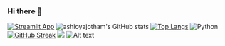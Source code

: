 ### Hi there 👋

<!--
**aueskinj/aueskinj** is a ✨ _special_ ✨ repository because its `README.md` (this file) appears on your GitHub profile.

Here are some ideas to get you started:

- 🔭 I’m currently working on ...
- 🌱 I’m currently learning ...
- 👯 I’m looking to collaborate on ...
- 🤔 I’m looking for help with ...
- 💬 Ask me about ...
- 📫 How to reach me: ...
- 😄 Pronouns: ...
- ⚡ Fun fact: ...
-->
[![Streamlit App](https://static.streamlit.io/badges/streamlit_badge_black_white.svg)](https://aueskinj-quant-goldman-sachs-forecastingapp-yxn34x.streamlit.app/) ![ashioyajotham's GitHub stats](https://github-readme-stats.vercel.app/api?username=aueskinj&show_icons=true&theme=tokyonight) [![Top Langs](https://github-readme-stats.vercel.app/api/top-langs/?username=aueskinj&layout=compact&theme=tokyonight)](https://github.com/aueskinj/github-readme-stats) ![Python](https://img.shields.io/badge/python-3670A0?style=for-the-badge&logo=python&logoColor=ffdd54) [![GitHub Streak](https://github-readme-streak-stats.herokuapp.com/?user=aueskinj&theme=tokyonight)](https://git.io/streak-stats) ![](https://komarev.com/ghpvc/?username=aueskinj&color=green&hidden=True&style=flat-square&label=PROFILE+VIEWS) ![Alt text](https://spotify-recently-played-readme.vercel.app/api?user=tky0vrvb3151zocqr034iz6p2&unique={true|1|on|yes}&count=1&width=600&unique=true)
